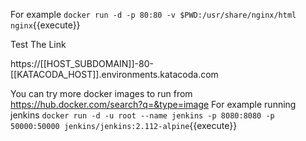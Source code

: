 
For example `docker run -d -p 80:80 -v $PWD:/usr/share/nginx/html nginx`{{execute}}

Test The Link

https://[[HOST_SUBDOMAIN]]-80-[[KATACODA_HOST]].environments.katacoda.com

You can try more docker images to run from 
https://hub.docker.com/search?q=&type=image
For example running jenkins
`docker run -d -u root --name jenkins -p 8080:8080 -p 50000:50000 jenkins/jenkins:2.112-alpine`{{execute}}





